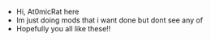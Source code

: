 - Hi, At0micRat here
- Im just doing mods that i want done but dont see any of
- Hopefully you all like these!!

<!---
At0micRat/At0micRat is a ✨ special ✨ repository because its `README.md` (this file) appears on your GitHub profile.
You can click the Preview link to take a look at your changes.
--->
